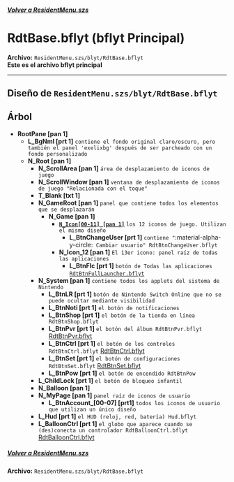 #####  [Volver a ResidentMenu.szs](index.md)

# RdtBase.bflyt (bflyt Principal)

**Archivo:** `ResidentMenu.szs/blyt/RdtBase.bflyt`<br>
**Este es el archivo bflyt principal**

---

## Diseño de `ResidentMenu.szs/blyt/RdtBase.bflyt `

<!-- prettier-ignore [XXXXXXXX](XXXXX) -->

## Árbol

-	**RootPane [pan 1]**
    -   **L_BgNml [prt 1]** `contiene el fondo original claro/oscuro, pero también el panel 'exelixbg' después de ser parcheado con un fondo personalizado`
    -   **N_Root [pan 1]**
		-	**N_ScrollArea [pan 1]** `área de desplazamiento de iconos de juego`
		-	**N_ScrollWindow [pan 1]** `ventana de desplazamiento de iconos de juego "Relacionada con el toque"`
		-	**T_Blank [txt 1]**
        -   **N_GameRoot [pan 1]** `panel que contiene todos los elementos que se desplazarán`
			-	**N_Game [pan 1]**
				-   **[`N_Icon[00-11] [pan 1]`](/docs/menu-docs/menus/ResidentMenu/RdtBtnIconGame.bflyt/index.md)** `los 12 iconos de juego. Utilizan el mismo diseño`
					-	**L_BtnChangeUser [prt 1]** `contiene "`:material-alpha-y-circle:` Cambiar usuario" RdtBtnChangeUser.bflyt`
				-   **N_Icon_12 [pan 1]** `El 13er icono: panel raíz de todas las aplicaciones`
					-   **L_BtnFlc [prt 1]** `botón de Todas las aplicaciones` [`RdtBtnFullLauncher.bflyt`](RdtBtnFullLauncher.bflyt/index.md)
        -   **N_System [pan 1]** `contiene todos los applets del sistema de Nintendo`
			-	**L_BtnLR [prt 1]** `botón de Nintendo Switch Online que no se puede ocultar mediante visibilidad`
            -   **L_BtnNoti [prt 1]** `el botón de notificaciones `
            -   **L_BtnShop [prt 1]** `el botón de la tienda en línea RdtBtnShop.bflyt`
            -   **L_BtnPvr [prt 1]** `el botón del álbum RdtBtnPvr.bflyt` [RdtBtnPvr.bflyt](/docs/menu-docs/menus/ResidentMenu/RdtBtnPvr.bflyt/index.md)
            -   **L_BtnCtrl [prt 1]** `el botón de los controles RdtBtnCtrl.bflyt` [RdtBtnCtrl.bflyt](/docs/menu-docs/menus/ResidentMenu/RdtBtnCtrl.bflyt/index.md)
            -   **L_BtnSet [prt 1]** `el botón de configuraciones RdtBtnSet.bflyt` [RdtBtnSet.bflyt](/docs/menu-docs/menus/ResidentMenu/RdtBtnSet.bflyt/index.md)
            -   **L_BtnPow [prt 1]** `el botón de encendido RdtBtnPow`
        -   **L_ChildLock [prt 1]** `el botón de bloqueo infantil`
        -   **N_Balloon [pan 1]**
        -   **N_MyPage [pan 1]** `panel raíz de iconos de usuario`
            -   **L_BtnAccount_[00-07] [prt1]** `todos los iconos de usuario que utilizan un único diseño`
        -   **L_Hud [prt 1]** `el HUD (reloj, red, batería) Hud.bflyt`
        -   **L_BalloonCtrl [prt 1]** `el globo que aparece cuando se (des)conecta un controlador RdtBalloonCtrl.bflyt`  [RdtBalloonCtrl.bflyt](/docs/menu-docs/menus/ResidentMenu/RdtBalloonCtrl.bflyt/index.md)

#####  [Volver a ResidentMenu.szs](index.md)

**Archivo:** `ResidentMenu.szs/blyt/RdtBase.bflyt`<br>
